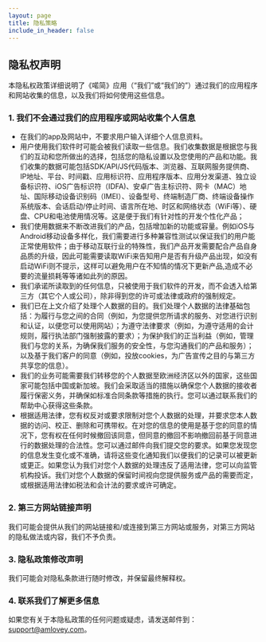 ```yaml
---
layout: page
title: 隐私策略
include_in_header: false
---
```


隐私权声明
---

本隐私权政策详细说明了《喏简》应用（“我们”或“我们的”）通过我们的应用程序和网站收集的信息，以及我们将如何使用这些信息。

### 1. 我们不会通过我们的应用程序或网站收集个人信息

* 在我们的app及网站中，不要求用户输入详细个人信息资料。
* 用户使用我们软件时可能会被我们读取一些信息。我们收集数据是根据您与我们的互动和您所做出的选择，包括您的隐私设置以及您使用的产品和功能。我们收集的数据可能包括SDK/API/JS代码版本、浏览器、互联网服务提供商、IP地址、平台、时间戳、应用标识符、应用程序版本、应用分发渠道、独立设备标识符、iOS广告标识符（IDFA)、安卓广告主标识符、网卡（MAC）地址、国际移动设备识别码（IMEI）、设备型号、终端制造厂商、终端设备操作系统版本、会话启动/停止时间、语言所在地、时区和网络状态（WiFi等）、硬盘、CPU和电池使用情况等。这是便于我们有针对性的开发个性化产品；
* 我们使用数据来不断改进我们的产品，包括增加新的功能或容量。例如iOS与Android移动设备多样化，我们需要进行多种兼容性测试以保证我们的用户能正常使用软件；由于移动互联行业的特殊性，我们产品开发需要配合产品自身品质的升级，因此可能需要读取WiFi来告知用户是否有升级产品出现，如没有启动WiFi则不提示，这样可以避免用户在不知情的情况下更新产品,造成不必要的流量损耗等等诸如此列的原因。
* 我们承诺所读取到的任何信息，只被使用于我们软件的开发，而不会透入给第三方（其它个人或公司），除非得到您的许可或法律或政府的强制规定。
* 我们已在上文介绍了处理个人数据的目的。我们处理个人数据的法律基础包括：为履行与您之间的合同（例如，为您提供您所请求的服务、对您进行识别和认证，以便您可以使用网站）；为遵守法律要求（例如，为遵守适用的会计规则，履行执法部门强制披露的要求）；为保护我们的正当利益（例如，管理我们与您的关系，为确保我们服务的安全性，与您沟通我们的产品和服务）；以及基于我们客户的同意（例如，投放cookies，为广告宣传之目的与第三方共享您的信息）。
* 我们的业务可能需要我们转移您的个人数据至欧洲经济区以外的国家，这些国家可能包括中国或新加坡。我们会采取适当的措施以确保您个人数据的接收者履行保密义务，并确保如标准合同条款等措施的执行。您可以通过联系我们的帮助中心获得这些条款。
* 根据适用法律，您有权反对或要求限制对您个人数据的处理，并要求您本人数据的访问、校正、删除和可携带权。在对您的信息的使用是基于您的同意的情况下，您有权在任何时候撤回该同意，但同意的撤回不影响撤回前基于同意进行的数据处理的合法性。您可以通过邮件向我们提交您的要求。如果您发现您的信息发生变化或不准确，请将这些变化通知我们以便我们的记录可以被更新或更正。如果您认为我们对您个人数据的处理违反了适用法律，您可以向监管机构投诉。我们对您个人数据的保留时间视向您提供服务或产品的需要而定，或根据适用法律如税法和会计法的要求或许可确定。

### 2. 第三方网站链接声明

我们可能会提供从我们的网站链接和/或连接到第三方网站或服务，对第三方网站的隐私做法或内容，我们不予负责。

### 3. 隐私政策修改声明

我们可能会对隐私条款进行随时修改，并保留最终解释权。

### 4. 联系我们了解更多信息

如果您有关于本隐私政策的任何问题或疑虑，请发送邮件到：support@amlovey.com。